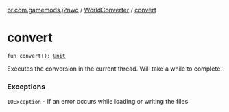 [br.com.gamemods.j2nwc](../index.md) / [WorldConverter](index.md) / [convert](./convert.md)

# convert

`fun convert(): `[`Unit`](https://kotlinlang.org/api/latest/jvm/stdlib/kotlin/-unit/index.html)

Executes the conversion in the current thread. Will take a while to complete.

### Exceptions

`IOException` - If an error occurs while loading or writing the files